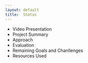 ```yaml
---
layout: default
title:  Status
---
```


- Video Presentation
- Project Summary
- Approach
- Evaluation
- Remaining Goals and Chanllenges
- Resources Used
